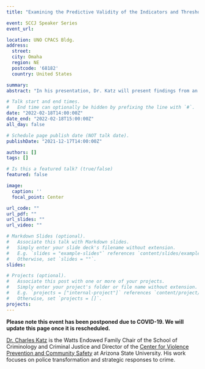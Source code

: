 ```yaml
---
title: "Examining the Predictive Validity of the Indicators and Thresholds Used for the Phoenix Police Department's Early Intervention System"

event: SCCJ Speaker Series
event_url: 

location: UNO CPACS Bldg.
address:
  street: 
  city: Omaha
  region: NE
  postcode: '68182'
  country: United States

summary: 
abstract: "In his presentation, Dr. Katz will present findings from an evaluation of the effectiveness of the current Early Intervention System used by the Phoenix Police Department to identify officers who have been involved in a critical incident. Importantly, his assessment points to several recommendations for improving the utility of these systems to identify officers at risk of being involved in a contentious or dangerous event with a civilian. These findings provide crucial guidance for police agencies across the nation who are interested in improving police recruitment efforts to ensure the appropriate candidates are hired, to ensure police performance evaluations provide accurate representations of officer behaviors, and to reduce police agency liability through intervening in officers displaying concerning behaviors to prevent potential future issues."

# Talk start and end times.
#   End time can optionally be hidden by prefixing the line with `#`.
date: "2022-02-18T14:00:00Z"
date_end: "2022-02-18T15:00:00Z"
all_day: false

# Schedule page publish date (NOT talk date).
publishDate: "2021-12-17T14:00:00Z"

authors: []
tags: []

# Is this a featured talk? (true/false)
featured: false

image:
  caption: ''
  focal_point: Center

url_code: ""
url_pdf: ""
url_slides: ""
url_video: ""

# Markdown Slides (optional).
#   Associate this talk with Markdown slides.
#   Simply enter your slide deck's filename without extension.
#   E.g. `slides = "example-slides"` references `content/slides/example-slides.md`.
#   Otherwise, set `slides = ""`.
slides:

# Projects (optional).
#   Associate this post with one or more of your projects.
#   Simply enter your project's folder or file name without extension.
#   E.g. `projects = ["internal-project"]` references `content/project/deep-learning/index.md`.
#   Otherwise, set `projects = []`.
projects:
---
```


**Please note this event has been postponed due to COVID-19. We will update this page once it is rescheduled.**

[Dr. Charles Katz](https://isearch.asu.edu/profile/24209) is the Watts Endowed Family Chair of the School of Criminology and Criminal Justice and Director of the [Center for Violence Prevention and Community Safety](https://cvpcs.asu.edu/) at Arizona State University. His work focuses on police transformation and strategic responses to crime.
